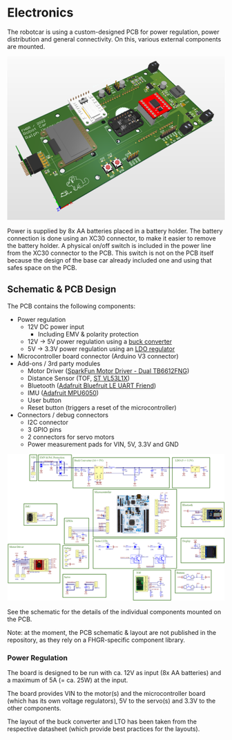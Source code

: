 # Electronics
The robotcar is using a custom-designed PCB for power regulation, power distribution and general connectivity.
On this, various external components are mounted.

![3D View of the PCB](img/pcb-3d-view.png)

Power is supplied by 8x AA batteries placed in a battery holder. The battery connection is done using an XC30 connector,
to make it easier to remove the battery holder.
A physical on/off switch is included in the power line from the XC30 connector to the PCB.
This switch is not on the PCB itself because the design of the base car already included one and using that safes space on the PCB.

## Schematic & PCB Design
The PCB contains the following components:
* Power regulation
    * 12V DC power input
        * Including EMV & polarity protection
    * 12V -> 5V power regulation using a [buck converter](https://en.wikipedia.org/wiki/Buck_converter)
    * 5V -> 3.3V power regulation using an [LDO regulator](https://en.wikipedia.org/wiki/Low-dropout_regulator)
* Microcontroller board connector (Arduino V3 connector)
* Add-ons / 3rd party modules
    * Motor Driver ([SparkFun Motor Driver - Dual TB6612FNG](https://www.sparkfun.com/products/14450))
    * Distance Sensor (TOF, [ST VL53L1X](https://www.st.com/en/imaging-and-photonics-solutions/vl53l1x.html))
    * Bluetooth ([Adafruit Bluefruit LE UART Friend](https://learn.adafruit.com/introducing-the-adafruit-bluefruit-le-uart-friend))
    * IMU ([Adafruit MPU6050](https://learn.adafruit.com/mpu6050-6-dof-accelerometer-and-gyro))
    * User button
    * Reset button (triggers a reset of the microcontroller)
* Connectors / debug connectors
    * I2C connector
    * 3 GPIO pins
    * 2 connectors for servo motors
    * Power measurement pads for VIN, 5V, 3.3V and GND

![PCB Schematic](img/pcb-schematic.png)

See the schematic for the details of the individual components mounted on the PCB.

Note: at the moment, the PCB schematic & layout are not published in the repository, as they rely on a FHGR-specific component library.

### Power Regulation
The board is designed to be run with ca. 12V as input (8x AA batteries) and a maximum of 5A (= ca. 25W) at the input.

The board provides VIN to the motor(s) and the microcontroller board (which has its own voltage regulators),
5V to the servo(s) and 3.3V to the other components.

The layout of the buck converter and LTO has been taken from the respective datasheet (which provide best practices for the layouts).

